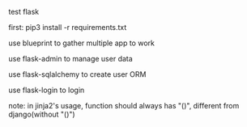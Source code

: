 test flask

first: pip3 install -r requirements.txt

use blueprint to gather multiple app to work

use flask-admin to manage user data

use flask-sqlalchemy to create user ORM

use flask-login to login

note: in jinja2's usage, function should always has "()", different from django(without "()")
